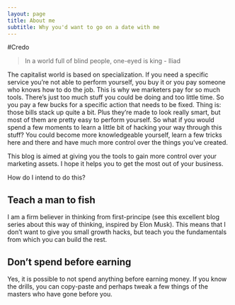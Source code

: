 ```yaml
---
layout: page
title: About me
subtitle: Why you'd want to go on a date with me
---
```


#Credo

> In a world full of blind people, one-eyed is king - Iliad

The capitalist world is based on specialization. If you need a specific service you’re not able to perform yourself, you buy it or you pay someone who knows how to do the job. This is why we marketers pay for so much tools. There’s just too much stuff you could be doing and too little time. So you pay a few bucks for a specific action that needs to be fixed. Thing is: those bills stack up quite a bit. Plus they’re made to look really smart, but most of them are pretty easy to perform yourself. So what if you would spend a few moments to learn a little bit of hacking your way through this stuff? You could become more knowledgeable yourself, learn a few tricks here and there and have much more control over the things you’ve created. 

This blog is aimed at giving you the tools to gain more control over your marketing assets. I hope it helps you to get the most out of your business. 

How do I intend to do this? 

## Teach a man to fish
I am a firm believer in thinking from first-principe (see this excellent blog series about this way of thinking, inspired by Elon Musk). This means that I don’t want to give you small growth hacks, but teach you the fundamentals from which you can build the rest. 

## Don’t spend before earning
Yes, it is possible to not spend anything before earning money. If you know the drills, you can copy-paste and perhaps tweak a few things of the masters who have gone before you.